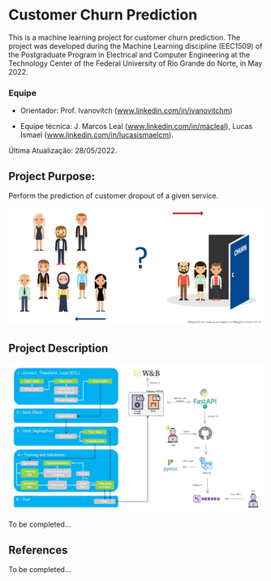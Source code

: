 # Customer Churn Prediction
This is a machine learning project for customer churn prediction.
The project was developed during the Machine Learning discipline (EEC1509) of the Postgraduate Program in Electrical and Computer Engineering at the Technology Center of the Federal University of Rio Grande do Norte, in May 2022.

### Equipe
 - Orientador: 
Prof. Ivanovitch (www.linkedin.com/in/ivanovitchm)

 - Equipe técnica: 
J. Marcos Leal (www.linkedin.com/in/macleal), Lucas Ismael (www.linkedin.com/in/lucasismaelcm).

Última Atualização: 28/05/2022.

## Project Purpose:
Perform the prediction of customer dropout of a given service.

<center><img width="800" src="images/churn.jpg"></center>

## Project Description
<center><img width="800" src="images/bigPicture.jpg"></center>

To be completed...

## References
To be completed...